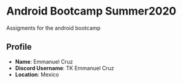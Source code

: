 # Android Bootcamp Summer2020
Assigments for the android bootcamp


## Profile

* **Name**: Emmanuel Cruz
* **Discord Username**: TK Emmanuel Cruz
* **Location**: Mexico

